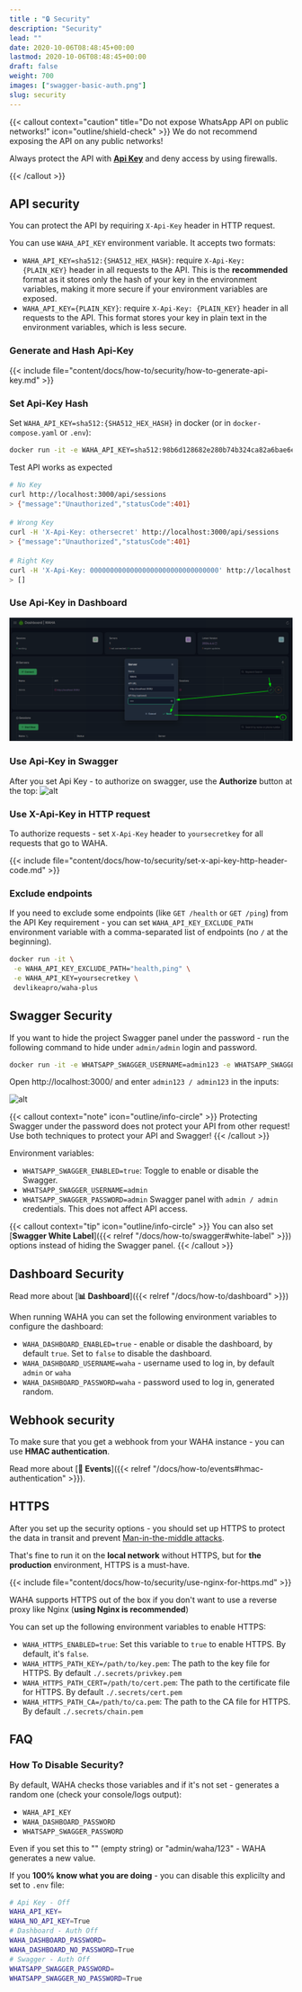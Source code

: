 ```yaml
---
title : "🔒 Security"
description: "Security"
lead: ""
date: 2020-10-06T08:48:45+00:00
lastmod: 2020-10-06T08:48:45+00:00
draft: false
weight: 700
images: ["swagger-basic-auth.png"]
slug: security
---
```


{{< callout context="caution" title="Do not expose WhatsApp API on public networks!" icon="outline/shield-check" >}}
We do not recommend exposing the API on any public networks!

Always protect the API with [**Api Key**](#api-security) and deny access by using firewalls.

{{< /callout >}}

## API security

You can protect the API by requiring `X-Api-Key` header in HTTP request. 

You can use `WAHA_API_KEY` environment variable. It accepts two formats:

- `WAHA_API_KEY=sha512:{SHA512_HEX_HASH}`: require `X-Api-Key: {PLAIN_KEY}` header in all requests to the API. This is the **recommended** format as it stores only the hash of your key in the environment variables, making it more secure if your environment variables are exposed.
- `WAHA_API_KEY={PLAIN_KEY}`: require `X-Api-Key: {PLAIN_KEY}` header in all requests to the API. This format stores your key in plain text in the environment variables, which is less secure.

### Generate and Hash Api-Key
{{< include file="content/docs/how-to/security/how-to-generate-api-key.md" >}}

### Set Api-Key Hash
Set
`WAHA_API_KEY=sha512:{SHA512_HEX_HASH}` in docker (or in `docker-compose.yaml` or `.env`):

```bash
docker run -it -e WAHA_API_KEY=sha512:98b6d128682e280b74b324ca82a6bae6e8a3f7174e0605bfd52eb9948fad8984854ec08f7652f32055c4a9f12b69add4850481d9503a7f2225501671d6124648 devlikeapro/waha-plus
```

Test API works as expected
```bash
# No Key
curl http://localhost:3000/api/sessions
> {"message":"Unauthorized","statusCode":401}

# Wrong Key
curl -H 'X-Api-Key: othersecret' http://localhost:3000/api/sessions
> {"message":"Unauthorized","statusCode":401}

# Right Key
curl -H 'X-Api-Key: 00000000000000000000000000000000' http://localhost:3000/api/sessions
> []
```

### Use Api-Key in Dashboard

![Dashboard with API Key](waha-dashboard-key.png)

### Use Api-Key in Swagger

After you set Api Key - to authorize on swagger, use the **Authorize** button at the top:
![alt](swagger-auth.png)

### Use X-Api-Key in HTTP request

To authorize requests - set `X-Api-Key` header to `yoursecretkey` for all requests that go to WAHA.

{{< include file="content/docs/how-to/security/set-x-api-key-http-header-code.md" >}}


### Exclude endpoints
If you need to exclude some endpoints (like `GET /health` or `GET /ping`) from the API Key requirement - you can
set `WAHA_API_KEY_EXCLUDE_PATH` environment variable with a comma-separated list of endpoints (no `/` at the beginning).

```bash
docker run -it \
 -e WAHA_API_KEY_EXCLUDE_PATH="health,ping" \
 -e WAHA_API_KEY=yoursecretkey \
 devlikeapro/waha-plus
```



## Swagger Security
If you want to hide the project Swagger panel under the password - run the following command to hide under `admin/admin`
login and password.

```bash
docker run -it -e WHATSAPP_SWAGGER_USERNAME=admin123 -e WHATSAPP_SWAGGER_PASSWORD=admin123 devlikeapro/waha-plus
```

Open http://localhost:3000/ and enter `admin123 / admin123` in the inputs:

![alt](swagger-basic-auth.png)

{{< callout context="note" icon="outline/info-circle" >}}
Protecting Swagger under the password does not protect your API from other request! Use both techniques to protect your API and Swagger!
{{< /callout >}}

Environment variables:
- `WHATSAPP_SWAGGER_ENABLED=true`: Toggle to enable or disable the Swagger.
- `WHATSAPP_SWAGGER_USERNAME=admin`
- `WHATSAPP_SWAGGER_PASSWORD=admin`
  Swagger panel with `admin / admin` credentials. This does not affect API access.

{{< callout context="tip" icon="outline/info-circle" >}}
You can also set [**Swagger White Label**]({{< relref "/docs/how-to/swagger#white-label" >}})
options instead of hiding the Swagger panel.
{{< /callout >}}


## Dashboard Security
Read more about [**📊 Dashboard**]({{< relref "/docs/how-to/dashboard" >}})

When running WAHA you can set the following environment variables to configure the dashboard:
- `WAHA_DASHBOARD_ENABLED=true` - enable or disable the dashboard, by default `true`. Set to `false` to disable the dashboard.
- `WAHA_DASHBOARD_USERNAME=waha` - username used to log in, by default `admin` or `waha` 
- `WAHA_DASHBOARD_PASSWORD=waha` - password used to log in, generated random.


## Webhook security
To make sure that you get a webhook from your WAHA instance - you can use **HMAC authentication**.

Read more about
[**🔄 Events**]({{< relref "/docs/how-to/events#hmac-authentication" >}}).

## HTTPS
After you set up the security options - you should set up HTTPS to protect the data in transit and prevent [Man-in-the-middle attacks](https://en.wikipedia.org/wiki/Man-in-the-middle_attack).

That's fine to run it on the **local network** without HTTPS, but for **the production** environment, HTTPS is a must-have.

{{< include file="content/docs/how-to/security/use-nginx-for-https.md" >}}

WAHA supports HTTPS out of the box if you don't want to use a reverse proxy like Nginx (**using Nginx is recommended**)

You can set up the following environment variables to enable HTTPS:
- `WAHA_HTTPS_ENABLED=true`: Set this variable to `true` to enable HTTPS. By default, it's `false`.
- `WAHA_HTTPS_PATH_KEY=/path/to/key.pem`: The path to the key file for HTTPS. By default `./.secrets/privkey.pem`
- `WAHA_HTTPS_PATH_CERT=/path/to/cert.pem`: The path to the certificate file for HTTPS. By default `./.secrets/cert.pem`
- `WAHA_HTTPS_PATH_CA=/path/to/ca.pem`: The path to the CA file for HTTPS. By default `./.secrets/chain.pem`

## FAQ
### How To Disable Security?
By default, WAHA checks those variables and if it's not set - generates a random one (check your console/logs output):
- `WAHA_API_KEY`
- `WAHA_DASHBOARD_PASSWORD`
- `WHATSAPP_SWAGGER_PASSWORD`

Even if you set this to "" (empty string) or "admin/waha/123"  - WAHA generates a new value.

If you **100% know what you are doing** - you can disable this explicilty and set to `.env` file:
```bash
# Api Key - Off
WAHA_API_KEY=
WAHA_NO_API_KEY=True
# Dashboard - Auth Off
WAHA_DASHBOARD_PASSWORD=
WAHA_DASHBOARD_NO_PASSWORD=True
# Swagger - Auth Off
WHATSAPP_SWAGGER_PASSWORD=
WHATSAPP_SWAGGER_NO_PASSWORD=True
```
